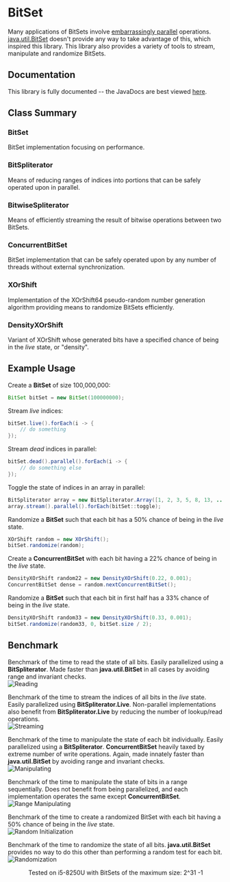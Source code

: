 # BitSet
Many applications of BitSets involve [embarrassingly parallel](https://www.wikipedia.org/wiki/Embarrassingly_parallel) operations. [java.util.BitSet](https://docs.oracle.com/javase/10/docs/api/java/util/BitSet.html) doesn't provide any way to take advantage of this, which inspired this library. This library also provides a variety of tools to stream, manipulate and randomize BitSets.

## Documentation
This library is fully documented -- the JavaDocs are best viewed [here](https://ashouldis.github.io/BitSet/).

## Class Summary

### BitSet
BitSet implementation focusing on performance.

### BitSpliterator
Means of reducing ranges of indices into portions that can be safely operated upon in parallel.

### BitwiseSpliterator
Means of efficiently streaming the result of bitwise operations between two BitSets.

### ConcurrentBitSet
BitSet implementation that can be safely operated upon by any number of threads without external synchronization.

### XOrShift
Implementation of the XOrShift64 pseudo-random number generation algorithm providing means to randomize BitSets efficiently.

### DensityXOrShift
Variant of XOrShift whose generated bits have a specified chance of being in the *live* state, or "density".

## Example Usage

Create a **BitSet** of size 100,000,000:

```java
BitSet bitSet = new BitSet(100000000);
```

Stream *live* indices:

```java
bitSet.live().forEach(i -> {
	// do something
});
```

Stream *dead* indices in parallel:

```java
bitSet.dead().parallel().forEach(i -> {
	// do something else
});
```

Toggle the state of indices in an array in parallel:

```java
BitSpliterator array = new BitSpliterator.Array([1, 2, 3, 5, 8, 13, ...]);
array.stream().parallel().forEach(bitSet::toggle);
```

Randomize a **BitSet** such that each bit has a 50% chance of being in the *live* state.

```java
XOrShift random = new XOrShift();
bitSet.randomize(random);
```

Create a **ConcurrentBitSet** with each bit having a 22% chance of being in the *live* state.

```java
DensityXOrShift random22 = new DensityXOrShift(0.22, 0.001);
ConcurrentBitSet dense = random.nextConcurrentBitSet();
```

Randomize a **BitSet** such that each bit in first half has a 33% chance of being in the *live* state.

```java
DensityXOrShift random33 = new DensityXOrShift(0.33, 0.001);
bitSet.randomize(random33, 0, bitSet.size / 2);
```

## Benchmark
Benchmark of the time to read the state of all bits. Easily parallelized using a **BitSpliterator**. Made faster than **java.util.BitSet** in all cases by avoiding range and invariant checks.  
![Reading](https://github.com/ashouldis/BitSet/blob/master/benchmark/benchmark_read.png "\Benchmark_Read")  

Benchmark of the time to stream the indices of all bits in the *live* state. Easily parallelized using **BitSpliterator.Live**. Non-parallel implementations also benefit from **BitSpliterator.Live** by reducing the number of lookup/read operations.  
![Streaming](https://github.com/ashouldis/BitSet/blob/master/benchmark/benchmark_stream.png "\Benchmark_Stream")  

Benchmark of the time to manipulate the state of each bit individually. Easily parallelized using a **BitSpliterator**. **ConcurrentBitSet** heavily taxed by extreme number of write operations. Again, made innately faster than **java.util.BitSet** by avoiding range and invariant checks.  
![Manipulating](https://github.com/ashouldis/BitSet/blob/master/benchmark/benchmark_bit.png "\Benchmark_Bit")  

Benchmark of the time to manipulate the state of bits in a range sequentially. Does not benefit from being parallelized, and each implementation operates the same except **ConcurrentBitSet**.  
![Range Manipulating](https://github.com/ashouldis/BitSet/blob/master/benchmark/benchmark_range.png "\Benchmark_Range")  

Benchmark of the time to create a randomized BitSet with each bit having a 50% chance of being in the *live* state.  
![Random Initialization](https://github.com/ashouldis/BitSet/blob/master/benchmark/benchmark_random_init.png "\Benchmark_Random_Init")  

Benchmark of the time to randomize the state of all bits. **java.util.BitSet** provides no way to do this other than performing a random test for each bit.  
![Randomization](https://github.com/ashouldis/BitSet/blob/master/benchmark/benchmark_randomize.png "\Benchmark_Randomize")  

<center>Tested on i5-8250U with BitSets of the maximum size: 2^31 -1</center>